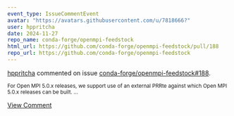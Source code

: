 ```yaml
---
event_type: IssueCommentEvent
avatar: "https://avatars.githubusercontent.com/u/7818666?"
user: hppritcha
date: 2024-11-27
repo_name: conda-forge/openmpi-feedstock
html_url: https://github.com/conda-forge/openmpi-feedstock/pull/188
repo_url: https://github.com/conda-forge/openmpi-feedstock
---
```


<a href='https://github.com/hppritcha' target='_blank'>hppritcha</a> commented on issue <a href='https://github.com/conda-forge/openmpi-feedstock/pull/188' target='_blank'>conda-forge/openmpi-feedstock#188</a>.

<small>For Open MPI 5.0.x releases, we support use of an external PRRte against which Open MPI 5.0.x releases can be built....</small>

<a href='https://github.com/conda-forge/openmpi-feedstock/pull/188' target='_blank'>View Comment</a>
